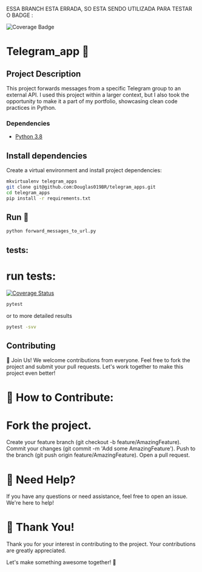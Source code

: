 ESSA BRANCH ESTA ERRADA, SO ESTA SENDO UTILIZADA PARA TESTAR O BADGE :

![Coverage Badge](https://NexboxCorp.github.io/telegram_apps/coverage_badge.svg)




# Telegram_app :bell:

## Project Description
This project forwards messages from a specific Telegram group to an external API. I used this project within a larger context, but I also took the opportunity to make it a part of my portfolio, showcasing clean code practices in Python.

### Dependencies

- [Python 3.8](https://www.python.org/downloads/)

## Install dependencies
Create a virtual environment and install project dependencies:


```sh
mkvirtualenv telegram_apps
git clone git@github.com:Douglas019BR/telegram_apps.git
cd telegram_apps
pip install -r requirements.txt
```
## Run  :runner:

```sh
python forward_messages_to_url.py
```

## tests:
# run tests:
[![Coverage Status](https://img.shields.io/badge/coverage-100%25-brightgreen.svg)](https://coveralls.io/github/Douglas019BR/telegram_apps)
```sh
pytest
```
or to more detailed results
```sh
pytest -svv
```



## Contributing
🚀 Join Us! We welcome contributions from everyone. Feel free to fork the project and submit your pull requests. Let's work together to make this project even better!

# 🌟 How to Contribute:

# Fork the project.
Create your feature branch (git checkout -b feature/AmazingFeature).
Commit your changes (git commit -m 'Add some AmazingFeature').
Push to the branch (git push origin feature/AmazingFeature).
Open a pull request.

# 📌 Need Help? 
If you have any questions or need assistance, feel free to open an issue. We're here to help!

# 🙏 Thank You! 
Thank you for your interest in contributing to the project. Your contributions are greatly appreciated.

Let's make something awesome together! 💪